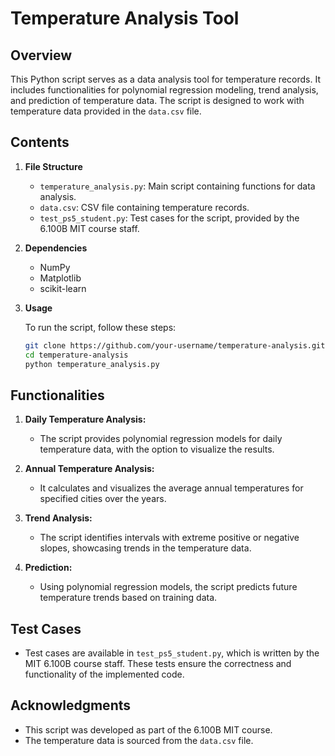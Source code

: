 # Temperature Analysis Tool

## Overview

This Python script serves as a data analysis tool for temperature records. It includes functionalities for polynomial regression modeling, trend analysis, and prediction of temperature data. The script is designed to work with temperature data provided in the `data.csv` file.

## Contents

1. **File Structure**
   - `temperature_analysis.py`: Main script containing functions for data analysis.
   - `data.csv`: CSV file containing temperature records.
   - `test_ps5_student.py`: Test cases for the script, provided by the 6.100B MIT course staff.

2. **Dependencies**
   - NumPy
   - Matplotlib
   - scikit-learn

3. **Usage**

   To run the script, follow these steps:

   ```bash
   git clone https://github.com/your-username/temperature-analysis.git
   cd temperature-analysis
   python temperature_analysis.py

## Functionalities

1. **Daily Temperature Analysis:**
   - The script provides polynomial regression models for daily temperature data, with the option to visualize the results.

2. **Annual Temperature Analysis:**
   - It calculates and visualizes the average annual temperatures for specified cities over the years.

3. **Trend Analysis:**
   - The script identifies intervals with extreme positive or negative slopes, showcasing trends in the temperature data.

4. **Prediction:**
   - Using polynomial regression models, the script predicts future temperature trends based on training data.

## Test Cases

- Test cases are available in `test_ps5_student.py`, which is written by the MIT 6.100B course staff. These tests ensure the correctness and functionality of the implemented code.


## Acknowledgments

- This script was developed as part of the 6.100B MIT course.
- The temperature data is sourced from the `data.csv` file.


